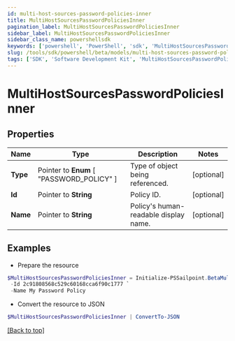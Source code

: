 ```yaml
---
id: multi-host-sources-password-policies-inner
title: MultiHostSourcesPasswordPoliciesInner
pagination_label: MultiHostSourcesPasswordPoliciesInner
sidebar_label: MultiHostSourcesPasswordPoliciesInner
sidebar_class_name: powershellsdk
keywords: ['powershell', 'PowerShell', 'sdk', 'MultiHostSourcesPasswordPoliciesInner'] 
slug: /tools/sdk/powershell/beta/models/multi-host-sources-password-policies-inner
tags: ['SDK', 'Software Development Kit', 'MultiHostSourcesPasswordPoliciesInner']
---
```



# MultiHostSourcesPasswordPoliciesInner

## Properties

Name | Type | Description | Notes
------------ | ------------- | ------------- | -------------
**Type** |  Pointer to  **Enum** [  "PASSWORD_POLICY" ] | Type of object being referenced. | [optional] 
**Id** |  Pointer to **String** | Policy ID. | [optional] 
**Name** |  Pointer to **String** | Policy's human-readable display name. | [optional] 

## Examples

- Prepare the resource
```powershell
$MultiHostSourcesPasswordPoliciesInner = Initialize-PSSailpoint.BetaMultiHostSourcesPasswordPoliciesInner  -Type PASSWORD_POLICY `
 -Id 2c91808568c529c60168cca6f90c1777 `
 -Name My Password Policy
```

- Convert the resource to JSON
```powershell
$MultiHostSourcesPasswordPoliciesInner | ConvertTo-JSON
```


[[Back to top]](#) 

